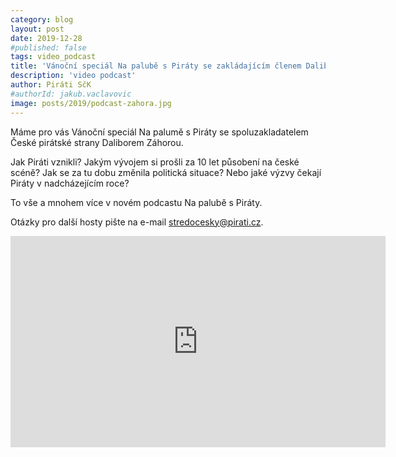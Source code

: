 ```yaml
---
category: blog
layout: post
date: 2019-12-28
#published: false
tags: video_podcast
title: 'Vánoční speciál Na palubě s Piráty se zakládajícím členem Daliborem Záhorou'
description: 'video podcast'
author: Piráti SčK
#authorId: jakub.vaclavovic
image: posts/2019/podcast-zahora.jpg
---
```


Máme pro vás Vánoční speciál Na palumě s Piráty se spoluzakladatelem České pirátské strany Daliborem Záhorou.

Jak Piráti vznikli? Jakým vývojem si prošli za 10 let působení na české scéně? Jak se za tu dobu změnila politická situace? Nebo jaké výzvy čekají Piráty v nadcházejícím roce? 

To vše a mnohem více v novém podcastu Na palubě s Piráty.

Otázky pro další hosty pište na e-mail stredocesky@pirati.cz.

<iframe width="600" height="338" src="https://www.youtube.com/embed/0mNBKWQOayk" frameborder="0" allow="accelerometer; autoplay; encrypted-media; gyroscope; picture-in-picture" allowfullscreen></iframe>
